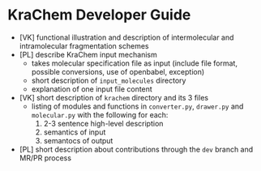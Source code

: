 # KraChem Developer Guide

 - [VK] functional illustration and description of intermolecular and intramolecular fragmentation schemes
 - [PL] describe KraChem input mechanism
   - takes molecular specification file as input (include file format, possible conversions, use of openbabel, exception)
   - short description of `input_molecules` directory
   - explanation of one input file content
 - [VK] short description of `krachem` directory and its 3 files
   - listing of modules and functions in `converter.py`, `drawer.py` and `molecular.py` with the following for each:
     1. 2-3 sentence high-level description
     2. semantics of input
     3. semantocs of output
- [PL] short description about contributions through the `dev` branch and MR/PR process
